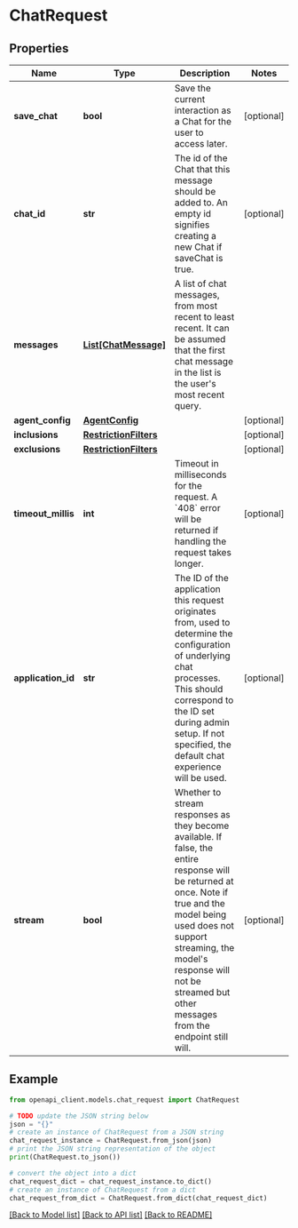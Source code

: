 # ChatRequest


## Properties

Name | Type | Description | Notes
------------ | ------------- | ------------- | -------------
**save_chat** | **bool** | Save the current interaction as a Chat for the user to access later. | [optional] 
**chat_id** | **str** | The id of the Chat that this message should be added to. An empty id signifies creating a new Chat if saveChat is true. | [optional] 
**messages** | [**List[ChatMessage]**](ChatMessage.md) | A list of chat messages, from most recent to least recent. It can be assumed that the first chat message in the list is the user&#39;s most recent query. | 
**agent_config** | [**AgentConfig**](AgentConfig.md) |  | [optional] 
**inclusions** | [**RestrictionFilters**](RestrictionFilters.md) |  | [optional] 
**exclusions** | [**RestrictionFilters**](RestrictionFilters.md) |  | [optional] 
**timeout_millis** | **int** | Timeout in milliseconds for the request. A &#x60;408&#x60; error will be returned if handling the request takes longer. | [optional] 
**application_id** | **str** | The ID of the application this request originates from, used to determine the configuration of underlying chat processes. This should correspond to the ID set during admin setup. If not specified, the default chat experience will be used. | [optional] 
**stream** | **bool** | Whether to stream responses as they become available. If false, the entire response will be returned at once. Note if true and the model being used does not support streaming, the model&#39;s response will not be streamed but other messages from the endpoint still will. | [optional] 

## Example

```python
from openapi_client.models.chat_request import ChatRequest

# TODO update the JSON string below
json = "{}"
# create an instance of ChatRequest from a JSON string
chat_request_instance = ChatRequest.from_json(json)
# print the JSON string representation of the object
print(ChatRequest.to_json())

# convert the object into a dict
chat_request_dict = chat_request_instance.to_dict()
# create an instance of ChatRequest from a dict
chat_request_from_dict = ChatRequest.from_dict(chat_request_dict)
```
[[Back to Model list]](../README.md#documentation-for-models) [[Back to API list]](../README.md#documentation-for-api-endpoints) [[Back to README]](../README.md)


